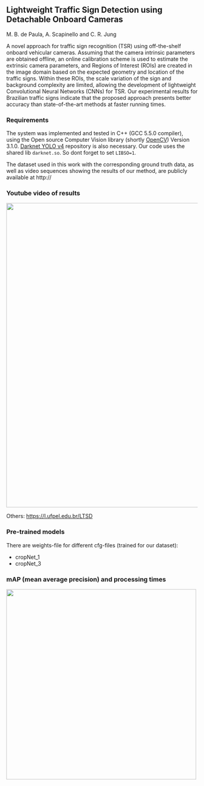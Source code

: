 ## Lightweight Traffic Sign Detection using Detachable Onboard Cameras
M. B. de Paula, A. Scapinello and C. R. Jung

A novel approach for traffic sign recognition (TSR) using off-the-shelf onboard vehicular cameras. Assuming that the camera intrinsic parameters are obtained offline, an online calibration scheme is used to estimate the extrinsic camera parameters, and Regions of Interest (ROIs) are created in the image domain based on the expected geometry and location of the traffic signs. Within these ROIs, the scale variation of the sign and background complexity are limited, allowing the development of lightweight Convolutional Neural Networks (CNNs) for TSR. Our experimental results for Brazilian traffic signs indicate that the proposed approach presents better accuracy than state-of-the-art methods at faster running times.

### Requirements
The system was implemented and tested in C++ (GCC 5.5.0 compiler), using the Open source Computer Vision library (shortly [OpenCV](https://opencv.org)) Version 3.1.0.
[Darknet YOLO v4](https://github.com/AlexeyAB/darknet) repository is also necessary. Our code uses the shared lib `darknet.so`. So dont forget to set `LIBSO=1`.

The dataset used in this work with the corresponding ground truth data, as well as video sequences showing the results of our method, are publicly available at http:// 

### Youtube video of results
[//]: #![snap_img_5169_1920x1080](https://user-images.githubusercontent.com/11092747/167136861-a6a4e94f-df88-4180-b009-8a137969db18.png)(https://youtu.be/Z2Htxab2mFw)

[<img src="https://user-images.githubusercontent.com/11092747/167136861-a6a4e94f-df88-4180-b009-8a137969db18.png" width="800">](https://youtu.be/Z2Htxab2mFw)

Others: https://l.ufpel.edu.br/LTSD

### Pre-trained models
There are weights-file for different cfg-files (trained for our dataset):
- cropNet_1
- cropNet_3

### **mAP** (mean average precision) and processing times
[//]: #![mAP_and_processing_times](https://user-images.githubusercontent.com/11092747/167144991-46bd8e77-3915-4d02-bd89-a40e9465a1ba.png)
<img src="https://user-images.githubusercontent.com/11092747/167144991-46bd8e77-3915-4d02-bd89-a40e9465a1ba.png" width="500">
